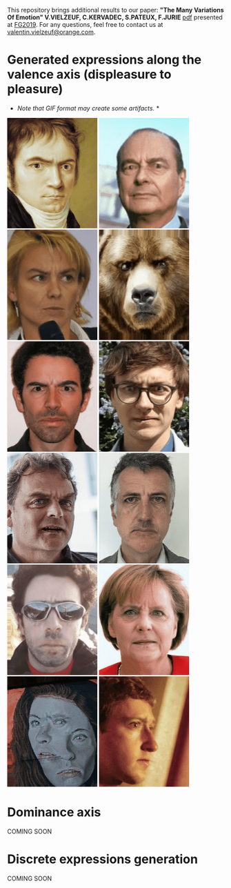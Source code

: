 This repository brings additional results to our paper: 
**"The Many Variations Of Emotion" V.VIELZEUF, C.KERVADEC, S.PATEUX, F.JURIE** [pdf](https://hal.archives-ouvertes.fr/hal-02051792/document) presented at [FG2019](http://fg2019.org/).
For any questions, feel free to contact us at valentin.vielzeuf@orange.com.

# Generated expressions along the valence axis (displeasure to pleasure)
* *Note that GIF format may create some artifacts.* *


![1](https://github.com/vielzeuf/The-Many-Variations-of-Emotion/blob/master/valence_gifs/1.gif)
![7](https://github.com/vielzeuf/The-Many-Variations-of-Emotion/blob/master/valence_gifs/7.gif)
![12](https://github.com/vielzeuf/The-Many-Variations-of-Emotion/blob/master/valence_gifs/12.gif)
![10](https://github.com/vielzeuf/The-Many-Variations-of-Emotion/blob/master/valence_gifs/10.gif)
![4](https://github.com/vielzeuf/The-Many-Variations-of-Emotion/blob/master/valence_gifs/4.gif)
![6](https://github.com/vielzeuf/The-Many-Variations-of-Emotion/blob/master/valence_gifs/6.gif)
![5](https://github.com/vielzeuf/The-Many-Variations-of-Emotion/blob/master/valence_gifs/5.gif)
![2](https://github.com/vielzeuf/The-Many-Variations-of-Emotion/blob/master/valence_gifs/2.gif)
![3](https://github.com/vielzeuf/The-Many-Variations-of-Emotion/blob/master/valence_gifs/3.gif)
![11](https://github.com/vielzeuf/The-Many-Variations-of-Emotion/blob/master/valence_gifs/11.gif)
![9](https://github.com/vielzeuf/The-Many-Variations-of-Emotion/blob/master/valence_gifs/9.gif)
![8](https://github.com/vielzeuf/The-Many-Variations-of-Emotion/blob/master/valence_gifs/8.gif)

# Dominance axis 
COMING SOON


# Discrete expressions generation
COMING SOON






